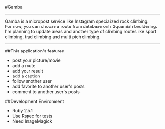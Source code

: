 #Gamba

---

Gamba is a micropost service like Instagram specialized rock climbing.  
For now, you can choose a route from database only Squamish bouldering.  
I'm planning to update areas and another type of climbing routes like sport climbing, trad climbing and multi pich climbing.

---

##This application's features

* post your picture/movie
* add a route
* add your result
* add a caption
* follow another user
* add favorite to another user's posts
* comment to another user's posts

##Development Environment

* Ruby 2.5.1
* Use Rspec for tests
* Need ImageMagick
